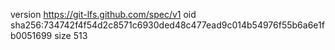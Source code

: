 version https://git-lfs.github.com/spec/v1
oid sha256:734742f4f54d2c8571c6930ded48c477ead9c014b54976f55b6a6e1fb0051699
size 513
